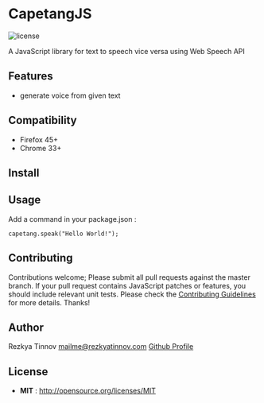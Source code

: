 # CapetangJS

![license](https://img.shields.io/npm/l/node-readme.svg)

A JavaScript library for text to speech vice versa using Web Speech API

## Features
- generate voice from given text

## Compatibility
- Firefox 45+
- Chrome 33+

## Install
<!--### npm
`npm install --save capetangjs`
### bower
`bower install --save capetangjs`-->

## Usage

Add a command in your package.json :
```
capetang.speak("Hello World!");
```

## Contributing

Contributions welcome; Please submit all pull requests against the master branch. If your pull request contains JavaScript patches or features, you should include relevant unit tests. Please check the [Contributing Guidelines](contributng.md) for more details. Thanks!

## Author

Rezkya Tinnov <mailme@rezkyatinnov.com> [Github Profile](http://github.com/rezkyatinnov)

## License

 - **MIT** : http://opensource.org/licenses/MIT
